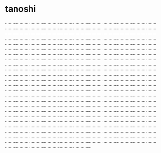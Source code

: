 # tanoshi
.......................................................................................................................................................................................................................................................................................................................................................................................................................................................................................................................................................................................................................................................................................................................................................................................................................................................................................................................................................................................................................................................................................................................................................................................................................................................................................................................................................................................................................................................................................................................................................................................................................................................................................................................................................................................................................................................................................................................................................................................................................................................................................................................................................................................................................................................................................................................................................................................................................................................................................................................................................................................................................................................................................................................................................................................................................................................................................................................................................................................................................................................................................................................................................................